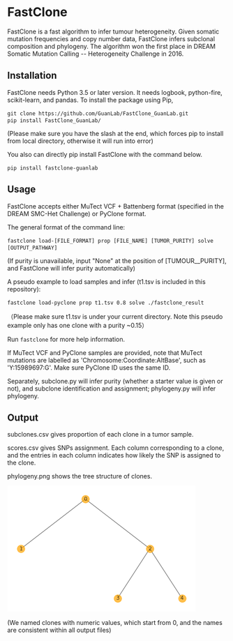 # FastClone

FastClone is a fast algorithm to infer tumour heterogeneity. Given somatic
mutation frequencies and copy number data, FastClone infers subclonal
composition and phylogeny. The algorithm won the first place in DREAM Somatic
Mutation Calling -- Heterogeneity Challenge in 2016.

## Installation

FastClone needs Python 3.5 or later version. It needs logbook, python-fire,
scikit-learn, and pandas. To install the package using Pip,

```
git clone https://github.com/GuanLab/FastClone_GuanLab.git
pip install FastClone_GuanLab/
```

(Please make sure you have the slash at the end, which forces pip to install from local directory, otherwise it will run into error)

You also can directly pip install FastClone with the command below.
```
pip install fastclone-guanlab
```
## Usage

FastClone accepts either MuTect VCF + Battenberg format (specified in the DREAM
SMC-Het Challenge) or PyClone format.

The general format of the command line:
```
fastclone load-[FILE_FORMAT] prop [FILE_NAME] [TUMOR_PURITY] solve [OUTPUT_PATHWAY]
```
(If purity is unavailable, input "None" at the position of [TUMOUR__PURITY], and FastClone will infer purity automatically)

A pseudo example to load samples and infer (t1.tsv is included in this repository):
```
fastclone load-pyclone prop t1.tsv 0.8 solve ./fastclone_result
```
（Please make sure t1.tsv is under your current directory. Note this pseudo example only has one clone with a purity ~0.15）

Run `fastclone` for more help information.

If MuTect VCF and PyClone samples are provided, note that MuTect
mutations are labelled as 'Chromosome:Coordinate:AltBase', such as
'Y:15989697:G'. Make sure PyClone ID uses the same ID.

Separately, subclone.py will infer purity (whether a starter value is given or not), and subclone identification and assignment; phylogeny.py will infer phylogeny.

## Output

subclones.csv gives proportion of each clone in a tumor sample.

scores.csv gives SNPs assignment. Each column corresponding to a clone, and the entries in each column indicates how likely the SNP is assigned to the clone.

phylogeny.png shows the tree structure of clones.

![GitHub Logo](/example_phylogeny.png)


(We named clones with numeric values, which start from 0, and the names are consistent within all output files)
